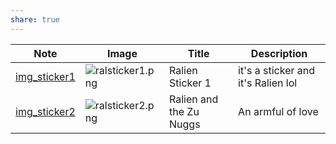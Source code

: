 ```yaml
---
share: true
---
```

| Note                                            | Image                                                | Title                   | Description                        |
| ----------------------------------------------- | ---------------------------------------------------- | ----------------------- | ---------------------------------- |
| [img_sticker1](../img_sticker1.md) | ![ralsticker1.png](./images/ralsticker1.png) | Ralien Sticker 1        | it's a sticker and it's Ralien lol |
| [img_sticker2](../img_sticker2.md) | ![ralsticker2.png](./images/ralsticker2.png) | Ralien and the Zu Nuggs | An armful of love                  |

